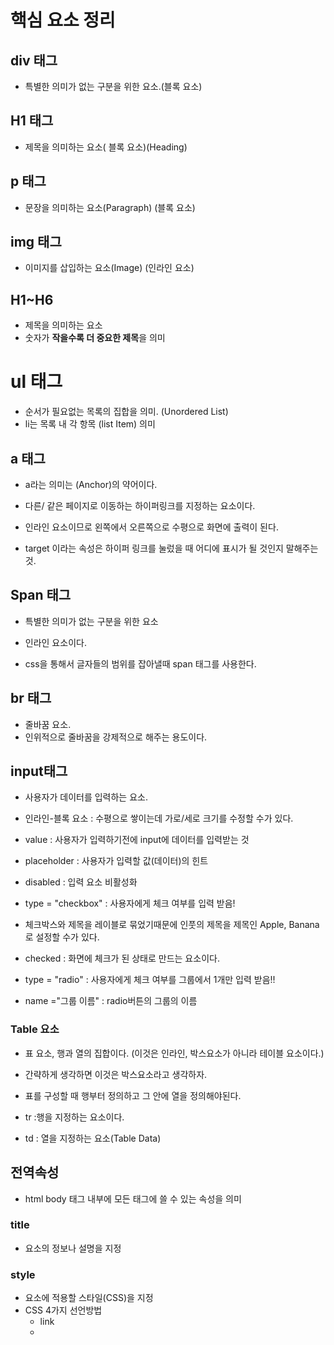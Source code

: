 # 핵심 요소 정리

## div 태그

- 특별한 의미가 없는 구분을 위한 요소.(블록 요소)



## H1 태그

- 제목을 의미하는 요소( 블록 요소)(Heading)

## p 태그

- 문장을 의미하는 요소(Paragraph) (블록 요소)

## img 태그

- 이미지를 삽입하는 요소(Image)  (인라인 요소)



## H1~H6

- 제목을 의미하는 요소
- 숫자가 **작을수록 더 중요한 제목**을 의미



# ul 태그

- 순서가 필요없는 목록의 집합을 의미. (Unordered List)
- li는 목록 내 각 항목 (list Item) 의미



## a 태그

- a라는 의미는 (Anchor)의 약어이다.
- 다른/ 같은 페이지로 이동하는 하이퍼링크를 지정하는 요소이다.
- 인라인 요소이므로 왼쪽에서 오른쪽으로 수평으로 화면에 출력이 된다.



- target 이라는 속성은 하이퍼 링크를 눌렀을 때 어디에 표시가 될 것인지 말해주는 것.

## Span 태그

- 특별한 의미가 없는 구분을 위한 요소
- 인라인 요소이다.

- css을 통해서 글자들의 범위를 잡아낼때 span 태그를 사용한다.

## br 태그

- 줄바꿈 요소.
- 인위적으로 줄바꿈을 강제적으로 해주는 용도이다.



## input태그

- 사용자가 데이터를 입력하는 요소.
- 인라인-블록 요소 : 수평으로 쌓이는데 가로/세로 크기를 수정할 수가 있다.

- value : 사용자가 입력하기전에 input에 데이터를 입력받는 것

- placeholder : 사용자가 입력할 값(데이터)의 힌트

- disabled :  입력 요소 비활성화

- type = "checkbox"  : 사용자에게 체크 여부를 입력 받음!
- 체크박스와 제목을 레이블로 묶었기때문에 인풋의 제목을 제목인 Apple, Banana로 설정할 수가 있다.

- checked : 화면에 체크가 된 상태로 만드는 요소이다.



- type = "radio" : 사용자에게 체크 여부를 그룹에서 1개만 입력 받음!!
- name ="그룹 이름" : radio버튼의 그룹의 이름

### Table 요소

- 표 요소, 행과 열의 집합이다. (이것은 인라인, 박스요소가 아니라 테이블 요소이다.)
- 간략하게 생각하면 이것은 박스요소라고 생각하자.
- 표를 구성할 때 행부터 정의하고 그 안에 열을 정의해야된다.

- tr :행을 지정하는 요소이다.

- td : 열을 지정하는 요소(Table Data)

## 전역속성

- html body 태그 내부에 모든 태그에 쓸 수 있는 속성을 의미

### title

- 요소의 정보나 설명을 지정



### style

- 요소에 적용할 스타일(CSS)을 지정
- CSS 4가지 선언방법
  - link
  - <style>태그
  - style 속성을 이용

### class

- 요소를 지칭하는 **중복 가능**한 이름
- css 선택자를 이용해서 선택한 부분에 원하는 스타일을 지정가능



```html
<p>
  <span>동해물</span>과 백두산이 마르고 닳도록
  하느님이 보우하사 <span class="red">우리나라</span> 만세
</p>
.red {  <- css 선택자 "."을 사용한다. (class)
  color:red;
}
```

### id

- 요소를 지칭하는 고유한 이름
- 중요한 위치에 이름을 부여하고 싶을 때는 id를 사용하는 게 효율적



```html
<p>
  <span id="abc">동해물</span>과 <span class="red">백두산이</span> 마르고 닳도록
  하느님이 보우하사 <span  class="red">우리나라</span> 만세
</p>
.red {
  color:red;
}
#abc {  <- id를 css로 사용하려면 "#"을 사용한다.
  color :blue;
}
```

### data 속성

- 요소에 데이터를 지정한다.



```html
<div data-fruit-name="apple">사과</div>
<div data-fruit-name="banana">바나나</div>
.red {
  color:red;
}
#abc {
  color :blue;
}
const els = document.querySelectorAll('div')
els.forEach(el => {
  console.log(el.dataset.fruitName);
});
```

→ 근데 VSCode에서는 잘 작동이 안될 수가 있다..

```html
<!DOCTYPE html>
<html lang="en">
<head>
  <meta charset="UTF-8">
  <meta http-equiv="X-UA-Compatible" content="IE=edge">
  <meta name="viewport" content="width=device-width, initial-scale=1.0">
  <title>Document</title>
  <script src="./main.js"></script>
</head>
<body>
  <div data-fruit-name="apple">사과</div>
  <div data-fruit-name="banana">바나나</div>
</body>
</html>
```

### ./main.js

```jsx
const els = document.querySelectorAll('div')
els.forEach(el => {
  console.log(el.dataset.fruitName);
});
```

- 이것이라면,  main.js가 실행이 안되는 것을 알 수가 있다.
- 왜냐하면 html 에서 script 태그가 body 위쪽에 있어서 html 을 실행하고 script를 실행한다음 body를 실행할 텐데, script가 먼저 실행되고 그 실행내용이 div태그의 내용을 다 가져오는 것이므로 html 보다 늦게 script가 실행되어야 정상적으로 실행이 가능하다!!

→ 이 문제를 해결하기 위해서 script 태그에 defer라는 속성을 추가해주면된다.

→ defer : html 이 다 불러오고나서 script를 실행시킨다는 의미

```html
<!DOCTYPE html>
<html lang="en">
<head>
  <meta charset="UTF-8">
  <meta http-equiv="X-UA-Compatible" content="IE=edge">
  <meta name="viewport" content="width=device-width, initial-scale=1.0">
  <title>Document</title>
  <script defer src="./main.js"></script>
</head>
<body>
  <div data-fruit-name="apple">사과</div>
  <div data-fruit-name="banana">바나나</div>
</body>
</html>
```